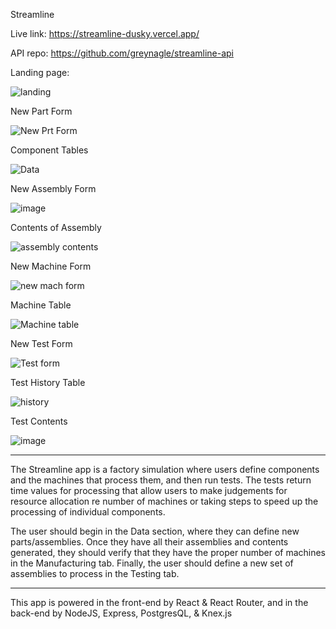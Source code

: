 Streamline

Live link: https://streamline-dusky.vercel.app/

API repo: https://github.com/greynagle/streamline-api

Landing page:

![landing](https://user-images.githubusercontent.com/52943441/87214620-4990e080-c2fc-11ea-856f-989d4dc3dc6d.png)


New Part Form

![New Prt Form](https://user-images.githubusercontent.com/52943441/87214662-ab514a80-c2fc-11ea-8962-50c0144b4fea.png)

Component Tables

![Data](https://user-images.githubusercontent.com/52943441/87214577-d0918900-c2fb-11ea-83de-46e5d7fc14b0.png)

New Assembly Form

![image](https://user-images.githubusercontent.com/52943441/87214651-94aaf380-c2fc-11ea-894b-3bdf332488f1.png)

Contents of Assembly

![assembly contents](https://user-images.githubusercontent.com/52943441/87214611-2f570280-c2fc-11ea-9d4f-1d51fbd406cc.png)

New Machine Form

![new mach form](https://user-images.githubusercontent.com/52943441/87214671-c4f29200-c2fc-11ea-8cf5-cd02531c294f.png)

Machine Table

![Machine table](https://user-images.githubusercontent.com/52943441/87214728-3d595300-c2fd-11ea-89b9-137147c13910.png)

New Test Form

![Test form](https://user-images.githubusercontent.com/52943441/87214677-ddfb4300-c2fc-11ea-80b0-c81a620d9c1d.png)

Test History Table

![history](https://user-images.githubusercontent.com/52943441/87214689-fbc8a800-c2fc-11ea-8dc2-26399f106aef.png)

Test Contents

![image](https://user-images.githubusercontent.com/52943441/87214700-0c791e00-c2fd-11ea-89ef-f260d431fe65.png)

_______________________________________

The Streamline app is a factory simulation where users define components and the machines that process them, and then run tests. The tests return time values for processing that allow users to make judgements for resource allocation re number of machines or taking steps to speed up the processing of individual components.

The user should begin in the Data section, where they can define new parts/assemblies. Once they have all their assemblies and contents generated, they should verify that they have the proper number of machines in the Manufacturing tab. Finally, the user should define a new set of assemblies to process in the Testing tab.

_______________________________________

This app is powered in the front-end by React & React Router, and in the back-end by NodeJS, Express, PostgresQL, & Knex.js